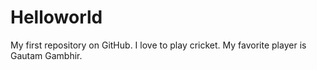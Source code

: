# Helloworld
My first repository on GitHub.
I love to play cricket.
My favorite player is Gautam Gambhir.
